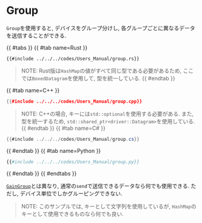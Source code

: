 # Group

`Group`を使用すると, デバイスをグループ分けし, 各グループごとに異なるデータを送信することができる.

{{ #tabs }}
{{ #tab name=Rust }}
```rust,edition2024
{{#include ../../../codes/Users_Manual/group.rs}}
```
> NOTE: Rust版は`HashMap`の値がすべて同じ型である必要があるため, ここでは`BoxedDatagram`を使用して, 型を統一している.
{{ #endtab }}

{{ #tab name=C++ }}
```cpp
{{#include ../../../codes/Users_Manual/group.cpp}}
```
> NOTE: C++の場合, キーには`std::optional`を使用する必要がある. また, 型を統一するため, `std::shared_ptr<driver::Datagram>`を使用している.
{{ #endtab }}
{{ #tab name=C# }}
```cs
{{#include ../../../codes/Users_Manual/group.cs}}
```
{{ #endtab }}
{{ #tab name=Python }}
```python
{{#include ../../../codes/Users_Manual/group.py}}
```
{{ #endtab }}
{{ #endtabs }}

[`GainGroup`](./gain/grouped.md)とは異なり, 通常の`send`で送信できるデータなら何でも使用できる.
ただし, デバイス単位でしかグルーピングできない.

> NOTE:
> このサンプルでは, キーとして文字列を使用しているが, `HashMap`のキーとして使用できるものなら何でも良い.
